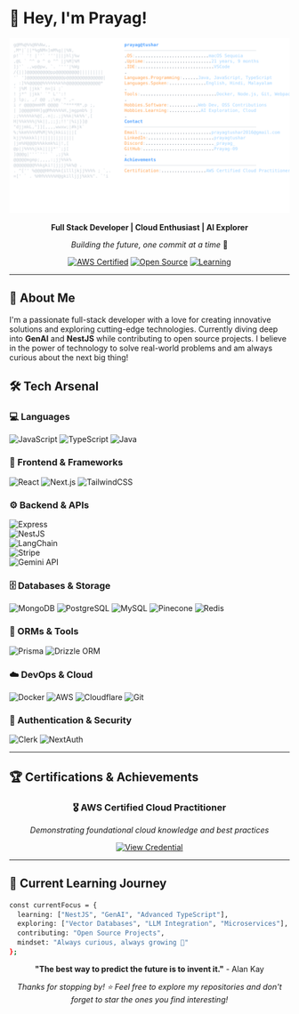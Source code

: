# 👋 Hey, I'm Prayag!

<a href="https://github.com/Prayag-09/Prayag-09">
  <picture>
    <img alt="Prayag's GitHub Profile README" src="./svgs/darkmode.svg">
  </picture>
</a>

<div align="center">
  
**Full Stack Developer | Cloud Enthusiast | AI Explorer**

*Building the future, one commit at a time* 🚀

[![AWS Certified](https://img.shields.io/badge/AWS-Certified%20Cloud%20Practitioner-FF9900?style=flat-square&logo=amazon-aws&logoColor=white)](https://www.credly.com/badges/f5c58f46-d1cf-43a9-bff6-7cad07ee64ce/public_url)
[![Open Source](https://img.shields.io/badge/Open%20Source-Contributor-brightgreen?style=flat-square&logo=github&logoColor=white)](#)
[![Learning](https://img.shields.io/badge/Always-Learning-blue?style=flat-square&logo=bookstack&logoColor=white)](#)

</div>

---

## 🚀 About Me

I'm a passionate full-stack developer with a love for creating innovative solutions and exploring cutting-edge technologies. Currently diving deep into **GenAI** and **NestJS** while contributing to open source projects. I believe in the power of technology to solve real-world problems and am always curious about the next big thing!

## 🛠️ Tech Arsenal

### 💻 Languages
![JavaScript](https://img.shields.io/badge/-JavaScript-F7DF1E?logo=javascript&logoColor=black&style=for-the-badge)
![TypeScript](https://img.shields.io/badge/-TypeScript-3178C6?logo=typescript&logoColor=white&style=for-the-badge)
![Java](https://img.shields.io/badge/-Java-007396?logo=openjdk&logoColor=white&style=for-the-badge)

### 🎨 Frontend & Frameworks
![React](https://img.shields.io/badge/-React-61DAFB?logo=react&logoColor=black&style=for-the-badge)
![Next.js](https://img.shields.io/badge/-Next.js-000000?logo=next.js&logoColor=white&style=for-the-badge)
![TailwindCSS](https://img.shields.io/badge/-TailwindCSS-06B6D4?logo=tailwindcss&logoColor=white&style=for-the-badge)

### ⚙️ Backend & APIs  
![Express](https://img.shields.io/badge/-Express-000000?logo=express&logoColor=white&style=for-the-badge)  
![NestJS](https://img.shields.io/badge/-NestJS-E0234E?logo=nestjs&logoColor=white&style=for-the-badge)  
![LangChain](https://img.shields.io/badge/-LangChain-1C3C3C?logo=chainlink&logoColor=white&style=for-the-badge)  
![Stripe](https://img.shields.io/badge/-Stripe-008CDD?logo=stripe&logoColor=white&style=for-the-badge)  
![Gemini API](https://img.shields.io/badge/-Gemini_API-4285F4?logo=google&logoColor=white&style=for-the-badge)  

### 🗄️ Databases & Storage
![MongoDB](https://img.shields.io/badge/-MongoDB-47A248?logo=mongodb&logoColor=white&style=for-the-badge)
![PostgreSQL](https://img.shields.io/badge/-PostgreSQL-4169E1?logo=postgresql&logoColor=white&style=for-the-badge)
![MySQL](https://img.shields.io/badge/-MySQL-4479A1?logo=mysql&logoColor=white&style=for-the-badge)
![Pinecone](https://img.shields.io/badge/-Pinecone-00C4B4?logo=pinecone&logoColor=white&style=for-the-badge)
![Redis](https://img.shields.io/badge/-Redis-DC382D?logo=redis&logoColor=white&style=for-the-badge)

### 🔧 ORMs & Tools
![Prisma](https://img.shields.io/badge/-Prisma-2D3748?logo=prisma&logoColor=white&style=for-the-badge)
![Drizzle ORM](https://img.shields.io/badge/-Drizzle_ORM-C5F74F?logo=drizzle&logoColor=black&style=for-the-badge)

### ☁️ DevOps & Cloud
![Docker](https://img.shields.io/badge/-Docker-2496ED?logo=docker&logoColor=white&style=for-the-badge)
![AWS](https://img.shields.io/badge/-AWS-232F3E?logo=amazonaws&logoColor=white&style=for-the-badge)
![Cloudflare](https://img.shields.io/badge/-Cloudflare-F38020?logo=cloudflare&logoColor=white&style=for-the-badge)
![Git](https://img.shields.io/badge/-Git-F05032?logo=git&logoColor=white&style=for-the-badge)

### 🔐 Authentication & Security
![Clerk](https://img.shields.io/badge/-Clerk-6B5FFF?logo=clerk&logoColor=white&style=for-the-badge)
![NextAuth](https://img.shields.io/badge/-NextAuth-000000?logo=auth0&logoColor=white&style=for-the-badge)

---

## 🏆 Certifications & Achievements

<div align="center">

### 🎖️ AWS Certified Cloud Practitioner
*Demonstrating foundational cloud knowledge and best practices*

[![View Credential](https://img.shields.io/badge/View-Credential-FF9900?style=for-the-badge&logo=amazon-aws&logoColor=white)](https://www.credly.com/badges/f5c58f46-d1cf-43a9-bff6-7cad07ee64ce/public_url)

</div>

---

## 🌱 Current Learning Journey

```bash
const currentFocus = {
  learning: ["NestJS", "GenAI", "Advanced TypeScript"],
  exploring: ["Vector Databases", "LLM Integration", "Microservices"],
  contributing: "Open Source Projects",
  mindset: "Always curious, always growing 🌟"
};
```


<div align="center">

**"The best way to predict the future is to invent it."** - Alan Kay

*Thanks for stopping by! ⭐ Feel free to explore my repositories and don't forget to star the ones you find interesting!*

</div>

